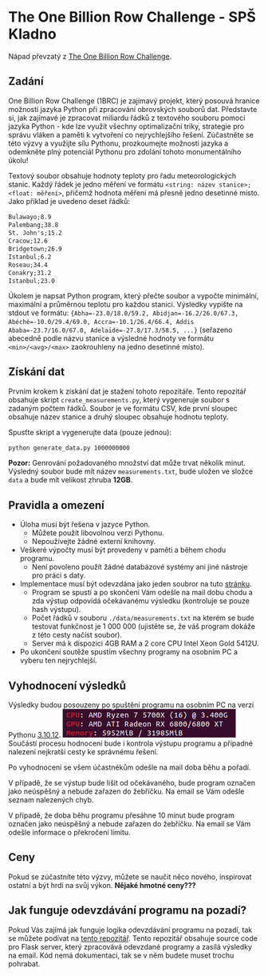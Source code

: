 # The One Billion Row Challenge - SPŠ Kladno

Nápad převzatý z [The One Billion Row Challenge](https://github.com/gunnarmorling/1brc).

## Zadání

One Billion Row Challenge (1BRC) je zajímavý projekt, který posouvá hranice možností jazyka Python při zpracování obrovských souborů dat. Představte si, jak zajímavé je zpracovat miliardu řádků z textového souboru pomocí jazyka Python - kde lze využít všechny optimalizační triky, strategie pro správu vláken a paměti k vytvoření co nejrychlejšího řešení. Zúčastněte se této výzvy a využijte sílu Pythonu, prozkoumejte možnosti jazyka a odemkněte plný potenciál Pythonu pro zdolání tohoto monumentálního úkolu!

Textový soubor obsahuje hodnoty teploty pro řadu meteorologických stanic. Každý řádek je jedno měření ve formátu `<string: název stanice>;<float: měření>`, přičemž hodnota měření má přesně jedno desetinné místo. Jako příklad je uvedeno deset řádků:

```Hamburg;12.0
Bulawayo;8.9
Palembang;38.8
St. John's;15.2
Cracow;12.6
Bridgetown;26.9
Istanbul;6.2
Roseau;34.4
Conakry;31.2
Istanbul;23.0
```

Úkolem je napsat Python program, který přečte soubor a vypočte minimální, maximální a průměrnou teplotu pro každou stanici. Výsledky vypište na stdout ve formátu:
`{Abha=-23.0/18.0/59.2, Abidjan=-16.2/26.0/67.3, Abéché=-10.0/29.4/69.0, Accra=-10.1/26.4/66.4, Addis Ababa=-23.7/16.0/67.0, Adelaide=-27.8/17.3/58.5, ...}`
(seřazeno abecedně podle názvu stanice a výsledné hodnoty ve formátu `<min>/<avg>/<max>` zaokrouhleny na jedno desetinné místo).

## Získání dat

Prvním krokem k získání dat je stažení tohoto repozitáře. Tento repozitář obsahuje skript `create_measurements.py`, který vygeneruje soubor s zadaným počtem řádků. Soubor je ve formátu CSV, kde první sloupec obsahuje název stanice a druhý sloupec obsahuje hodnotu teploty.

Spusťte skript a vygenerujte data (pouze jednou):

```bash
python generate_data.py 1000000000
```

**Pozor:** Genrování požadovaného množství dat může trvat několik minut. Výsledný soubor bude mít název `measurements.txt`, bude uložen ve složce `data` a bude mít velikost zhruba **12GB**.

## Pravidla a omezení

- Úloha musí být řešena v jazyce Python.
  - Můžete použít libovolnou verzi Pythonu.
  - Nepoužívejte žádné externí knihovny.
- Veškeré výpočty musí být provedeny v paměti a během chodu programu.
  - Není povoleno použít žádné databázové systémy ani jiné nástroje pro práci s daty.
- Implementace musí být odevzdána jako jeden soubror na tuto [stránku](http://1brc.hostgo.cloud/).
  - Program se spustí a po skončení Vám odešle na mail dobu chodu a zda výstup odpovídá očekávanému výsledku (kontroluje se pouze hash výstupu).
  - Počet řádků v souboru `./data/measurements.txt` na kterém se bude testovat funkčnost je 1 000 000 (ujistěte se, že váš program dokáže z této cesty načíst soubor).
  - Server má k dispozici 4GB RAM a 2 core CPU Intel Xeon Gold 5412U.
- Po ukončení soutěže spustím všechny programy na osobním PC a vyberu ten nejrychlejší.

## Vyhodnocení výsledků

Výsledky budou posouzeny po spuštění programu na osobním PC na verzi Pythonu [3.10.12](https://www.python.org/downloads/release/python-31012/).
![Specifikace PC](imgs/image.png)
Součástí procesu hodnocení bude i kontrola výstupu programu a případné nalezení nejkratší cesty ke správnému řešení.

Po vyhodnocení se všem účastnékům odešle na mail doba běhu a pořadí.

V případě, že se výstup bude lišit od očekávaného, bude program označen jako neúspěšný a nebude zařazen do žebříčku. Na email se Vám odešle seznam nalezených chyb.

V případě, že doba běhu programu přesáhne 10 minut bude program označen jako neúspěšný a nebude zařazen do žebříčku. Na email se Vám odešle informace o překročení limitu.

## Ceny

Pokud se zúčastníte této výzvy, můžete se naučit něco nového, inspirovat ostatní a být hrdí na svůj výkon. **Nějaké hmotné ceny???**

## Jak funguje odevzdávání programu na pozadí?

Pokud Vás zajímá jak funguje logika odevzdávání programu na pozadí, tak se můžete podívat na [tento repozitář](https://github.com/drillby/1brc_upload). Tento repozitář obsahuje source code pro Flask server, který zpracovává odevzdané programy a zasílá výsledky na email. Kód nemá dokumentaci, tak se v něm budete muset trochu pohrabat.
